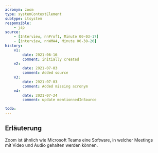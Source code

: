 ```yaml
---
acronym: zoom
type: systemContextElement
subtype: itsystem
responsible:
    - jsp
source:
    - [Interview, nnProf1, Minute 00-03-17]
    - [interview, nnWMA4, Minute 00-38-26]
history:
    v1:
        date: 2021-06-16
        comment: initially created
    v2:
        date: 2021-07-03
        comment: Added source
    v3:
        date: 2021-07-03
        comment: Added missing acronym
    v4:
        date: 2021-07-24
        comment: update mentionnedInSource

todo:
---
```


## Erläuterung

Zoom ist ähnlich wie Microsoft Teams eine Software, in welcher Meetings mit Video und Audio gehalten werden können.
